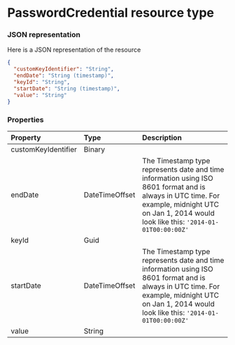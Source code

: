 # PasswordCredential resource type



### JSON representation

Here is a JSON representation of the resource

```json
{
  "customKeyIdentifier": "String",
  "endDate": "String (timestamp)",
  "keyId": "String",
  "startDate": "String (timestamp)",
  "value": "String"
}

```
### Properties
| Property	   | Type	|Description|
|:---------------|:--------|:----------|
|customKeyIdentifier|Binary||
|endDate|DateTimeOffset|The Timestamp type represents date and time information using ISO 8601 format and is always in UTC time. For example, midnight UTC on Jan 1, 2014 would look like this: `'2014-01-01T00:00:00Z'`|
|keyId|Guid||
|startDate|DateTimeOffset|The Timestamp type represents date and time information using ISO 8601 format and is always in UTC time. For example, midnight UTC on Jan 1, 2014 would look like this: `'2014-01-01T00:00:00Z'`|
|value|String||

<!-- uuid: 5d359771-ad82-4481-bdda-e75744a9b342\n2015-10-09 15:15:45 UTC -->
